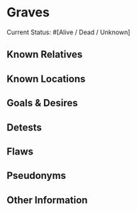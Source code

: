 # Graves
Current Status: #[Alive / Dead / Unknown]
## Known Relatives

## Known Locations

## Goals & Desires

## Detests

## Flaws

## Pseudonyms

## Other Information